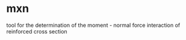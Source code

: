 mxn
===

tool for the determination of the moment - normal force interaction of reinforced cross section
